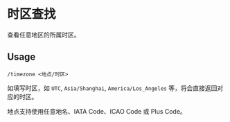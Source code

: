 # 时区查找

查看任意地区的所属时区。

## Usage

``` 
/timezone <地点/时区>
```

如填写时区，如 `UTC`, `Asia/Shanghai`, `America/Los_Angeles` 等，将会直接返回对应的时区。

地点支持使用任意地名、IATA Code、ICAO Code 或 Plus Code。
